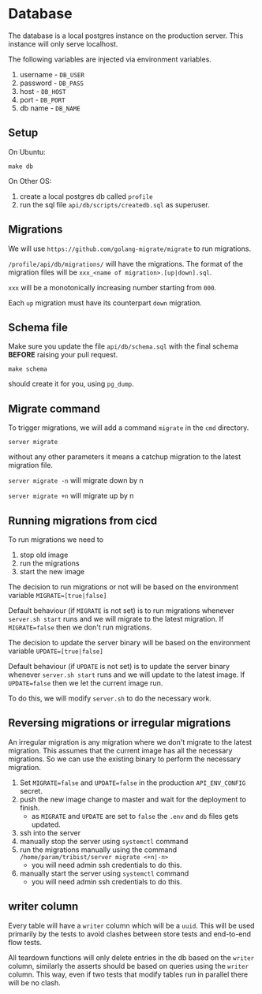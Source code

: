 # Database


The database is a local postgres instance on the production server. This instance will only serve
localhost.

The following variables are injected via environment variables.
1. username - `DB_USER`
2. password - `DB_PASS`
3. host     - `DB_HOST`
4. port     - `DB_PORT`
5. db name  - `DB_NAME`

## Setup

On Ubuntu:
```
make db
```

On Other OS:
1. create a local postgres db called `profile`
2. run the sql file `api/db/scripts/createdb.sql` as superuser.

## Migrations

We will use `https://github.com/golang-migrate/migrate` to run migrations.

`/profile/api/db/migrations/` will have the migrations. The format of the migration files
will be `xxx_<name of migration>.[up|down].sql`.

`xxx` will be a monotonically increasing number starting from `000`.

Each `up` migration must have its counterpart `down` migration.

## Schema file

Make sure you update the file `api/db/schema.sql` with the final schema **BEFORE** raising your
pull request.

```
make schema
```
should create it for you, using `pg_dump`.

## Migrate command

To trigger migrations, we will add a command `migrate` in the `cmd` directory.

`server migrate` 

without any other parameters it means a catchup migration to the latest migration file.

`server migrate -n` will migrate down by n

`server migrate +n` will migrate up by n

## Running migrations from cicd

To run migrations we need to 
1. stop old image
2. run the migrations
3. start the new image

The decision to run migrations or not will be based on the environment variable
`MIGRATE=[true|false]`

Default behaviour (if `MIGRATE` is not set) is to run migrations whenever `server.sh start` runs and we will migrate to the latest migration. If `MIGRATE=false` then we don't run migrations.

The decision to update the server binary will be based on the environment variable
`UPDATE=[true|false]`

Default behaviour (if `UPDATE` is not set) is to update the server binary whenever `server.sh start` runs and we will update to the latest image. If `UPDATE=false` then we let the current image run.

To do this, we will modify `server.sh` to do the necessary work.

## Reversing migrations or irregular migrations

An irregular migration is any migration where we don't migrate to the latest migration. This
assumes that the current image has all the necessary migrations. So we can use the existing binary
to perform the necessary migration.

1. Set `MIGRATE=false` and `UPDATE=false` in the production `API_ENV_CONFIG` secret.
2. push the new image change to master and wait for the deployment to finish.
   - as `MIGRATE` and `UPDATE` are set to `false` the `.env` and `db` files gets updated.
3. ssh into the server
4. manually stop the server using `systemctl` command
5. run the migrations manually using the command
   `/home/param/tribist/server migrate <+n|-n>`
   - you will need admin ssh credentials to do this.
6. manually start the server using `systemctl` command
   - you will need admin ssh credentials to do this.

## writer column

Every table will have a `writer` column which will be a `uuid`. This will be used primarily
by the tests to avoid clashes between store tests and end-to-end flow tests.

All teardown functions will only delete entries in the db based on the `writer` column, similarly
the asserts should be based on queries using the `writer` column. This way, even if two tests that 
modify tables run in parallel there will be no clash.
